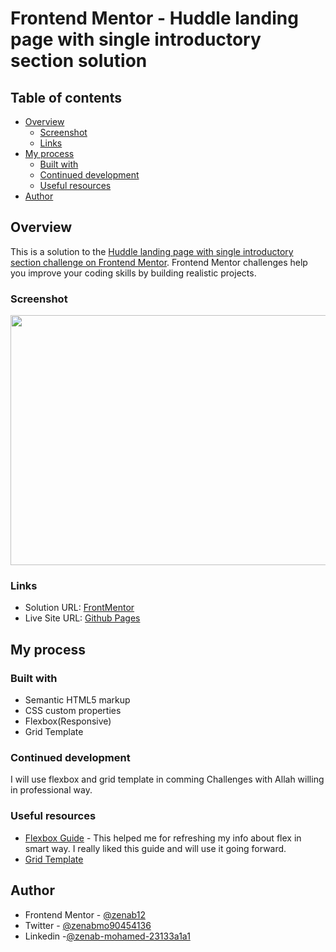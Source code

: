 # Frontend Mentor - Huddle landing page with single introductory section solution


## Table of contents

- [Overview](#overview)
  - [Screenshot](#screenshot)
  - [Links](#links)
- [My process](#my-process)
  - [Built with](#built-with)
  - [Continued development](#continued-development)
  - [Useful resources](#useful-resources)
- [Author](#author)


## Overview

This is a solution to the [Huddle landing page with single introductory section challenge on Frontend Mentor](https://www.frontendmentor.io/challenges/huddle-landing-page-with-a-single-introductory-section-B_2Wvxgi0). Frontend Mentor challenges help you improve your coding skills by building realistic projects. 

### Screenshot
<p align="center">
<img src="https://user-images.githubusercontent.com/78083890/174648672-2d4c6ca5-e20b-434a-8254-2eaf18807d46.png" width="800" height="400">
</p>

### Links

- Solution URL: [FrontMentor](https://www.frontendmentor.io/solutions/responsive-handlelandingpage-kzyXnFgkWq)
- Live Site URL: [Github Pages](https://zenab12.github.io/Handle-Landing-page/)

## My process

### Built with

- Semantic HTML5 markup
- CSS custom properties
- Flexbox(Responsive)
- Grid Template


### Continued development
I will use flexbox and grid template in comming Challenges with Allah willing  in professional way.


### Useful resources

- [Flexbox Guide](https://css-tricks.com/snippets/css/a-guide-to-flexbox/) - This helped me for refreshing my info about flex in smart way. I really liked this guide and will use it going forward.
- [Grid Template](https://css-tricks.com/snippets/css/complete-guide-grid/)

## Author

- Frontend Mentor - [@zenab12](https://www.frontendmentor.io/profile/zenab12)
- Twitter - [@zenabmo90454136](https://twitter.com/zenabmo90454136)
- Linkedin -[@zenab-mohamed-23133a1a1](https://www.linkedin.com/in/zenab-mohamed-23133a1a1/)
